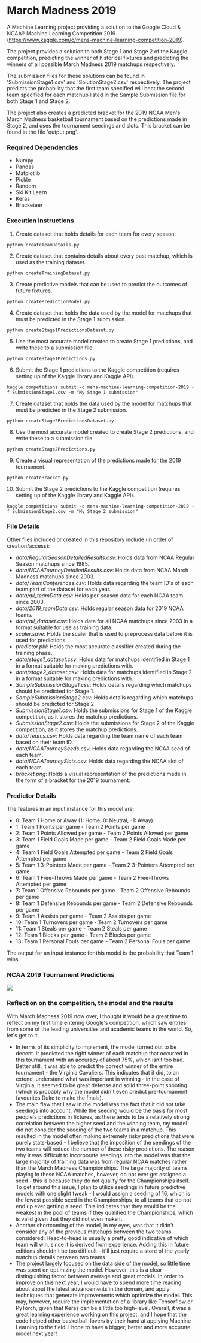 # March Madness 2019
A Machine Learning project providing a solution to the Google Cloud & NCAA® Machine Learning Competition 2019 (https://www.kaggle.com/c/mens-machine-learning-competition-2019).

The project provides a solution to both Stage 1 and Stage 2 of the Kaggle competition, predicting the winner of historical fixtures and predicting the winners of all possible March Madness 2019 matchups respectively. 

The submission files for these solutions can be found in 'SubmissionStage1.csv' and 'SolutionStage2.csv' respectively. The project predicts the probability that the first team specified will beat the second team specified for each matchup listed in the Sample Submission file for both Stage 1 and Stage 2.

The project also creates a predicted bracket for the 2019 NCAA Men's March Madness basketball tournament based on the predictions made in Stage 2, and uses the tournament seedings and slots. This bracket can be found in the file 'output.png'.


### Required Dependencies
* Numpy
* Pandas
* Matplotlib
* Pickle
* Random
* Ski Kit Learn
* Keras
* Bracketeer


### Execution Instructions
1. Create dataset that holds details for each team for every season.
~~~~
python createTeamDetails.py
~~~~~~~~ 

2. Create dataset that contains details about every past matchup, which is used as the training dataset.
~~~~
python createTrainingDataset.py
~~~~~~~~ 

3. Create predictive models that can be used to predict the outcomes of future fixtures.
~~~~
python createPredictionModel.py
~~~~~~~~ 

4. Create dataset that holds the data used by the model for matchups that must be predicted in the Stage 1 submission.
~~~~
python createStage1PredictionsDataset.py
~~~~~~~~ 

5. Use the most accurate model created to create Stage 1 predictions, and write these to a submission file.
~~~~
python createStage1Predictions.py
~~~~~~~~ 

6. Submit the Stage 1 predictions to the Kaggle competition (requires setting up of the Kaggle library and Kaggle API).
~~~~
kaggle competitions submit -c mens-machine-learning-competition-2019 -f SubmissionStage1.csv -m "My Stage 1 submission"
~~~~~~~~ 

7. Create dataset that holds the data used by the model for matchups that must be predicted in the Stage 2 submission.
~~~~
python createStage2PredictionsDataset.py
~~~~~~~~ 

8. Use the most accurate model created to create Stage 2 predictions, and write these to a submission file.
~~~~
python createStage2Predictions.py
~~~~~~~~ 

9. Create a visual representation of the predictions made for the 2019 tournament.
~~~~
python createBracket.py
~~~~~~~~ 

10. Submit the Stage 2 predictions to the Kaggle competition (requires setting up of the Kaggle library and Kaggle API).
~~~~
kaggle competitions submit -c mens-machine-learning-competition-2019 -f SubmissionStage2.csv -m "My Stage 2 submission"
~~~~~~~~ 


### File Details
Other files included or created in this repository include (in order of creation/access):
* *data/RegularSeasonDetailedResults.csv*: Holds data from NCAA Regular Season matchups since 1985.
* *data/NCAATourneyDetailedResults.csv*: Holds data from NCAA March Madness matchups since 2003.
* *data/TeamConferences.csv*: Holds data regarding the team ID's of each team part of the dataset for each year.
* *data/all_teamData.csv*: Holds per-season data for each NCAA team since 2003.
* *data/2019_teamData.csv*: Holds regular season data for 2019 NCAA teams.
* *data/all_dataset.csv*: Holds data for all NCAA matchups since 2003 in a format suitable for use as training data.
* *scaler.save*: Holds the scaler that is used to preprocess data before it is used for predictions.
* *predictor.pkl*: Holds the most accurate classifier created during the training phase.
* *data/stage1_dataset.csv*: Holds data for matchups identified in Stage 1 in a format suitable for making predictions with.
* *data/stage2_dataset.csv*: Holds data for matchups identified in Stage 2 in a format suitable for making predictions with.
* *SampleSubmissionStage1.csv*: Holds details regarding which matchups should be predicted for Stage 1.
* *SampleSubmissionStage2.csv*: Holds details regarding which matchups should be predicted for Stage 2.
* *SubmissionStage1.csv*: Holds the submissions for Stage 1 of the Kaggle competition, as it stores the matchup predictions.
* *SubmissionStage2.csv*: Holds the submissions for Stage 2 of the Kaggle competition, as it stores the matchup predictions.
* *data/Teams.csv*: Holds data regarding the team name of each team based on their team ID. 
* *data/NCAATourneySeeds.csv*: Holds data regarding the NCAA seed of each team.
* *data/NCAATourneySlots.csv*: Holds data regarding the NCAA slot of each team.
* *bracket.png*: Holds a visual representation of the predictions made in the form of a bracket for the 2019 tournament.


### Predictor Details
The features in an input instance for this model are:	
* 0: Team 1 Home or Away (1: Home, 0: Neutral, -1: Away)
* 1: Team 1 Points per game - Team 2 Points per game
* 2: Team 1 Points Allowed per game - Team 2 Points Allowed per game
* 3: Team 1 Field Goals Made per game - Team 2 Field Goals Made per game
* 4: Team 1 Field Goals Attempted per game - Team 2 Field Goals Attempted per game
* 5: Team 1 3-Pointers Made per game - Team 2 3-Pointers Attempted per game
* 6: Team 1 Free-Throws Made per game - Team 2 Free-Throws Attempted per game
* 7: Team 1 Offensive Rebounds per game - Team 2 Offensive Rebounds per game
* 8: Team 1 Defensive Rebounds per game - Team 2 Defensive Rebounds per game
* 9: Team 1 Assists per game - Team 2 Assists per game
* 10: Team 1 Turnovers per game - Team 2 Turnovers per game
* 11: Team 1 Steals per game - Team 2 Steals per game
* 12: Team 1 Blocks per game - Team 2 Blocks per game
* 13: Team 1 Personal Fouls per game - Team 2 Personal Fouls per game

The output for an input instance for this model is the probability that Team 1 wins.


### NCAA 2019 Tournament Predictions
<img src = "bracket.png"/>


### Reflection on the competition, the model and the results
With March Madness 2019 now over, I thought it would be a great time to reflect on my first time entering Google's competition, which saw entries from some of the leading universities and academic teams in the world. So, let's get to it.
* In terms of its simplicity to implement, the model turned out to be decent. It predicted the right winner of each matchup that occurred in this tournament with an accuracy of about 75%, which isn't too bad. Better still, it was able to predict the correct winner of the entire tournament - the Virginia Cavaliers. This indicates that it did, to an extend, understand what was important in winning - in the case of Virginia, it seemed to be great defense and solid three-point shooting (which is probably why the model didn't even predict pre-tournament favourites Duke to make the finals).
* The main flaw that I saw in the model was the fact that it did not take seedings into account. While the seeding would be the basis for most people's predictions in fixtures, as there tends to be a relatively strong correlation between the higher seed and the winning team, my model did not consider the seeding of the two teams in a matchup. This resulted in the model often making extremely risky predictions that were purely stats-based - I believe that the imposition of the seedings of the two teams will reduce the number of these risky predictions. The reason why it was difficult to incorporate seedings into the model was that the large majority of training data was from regular NCAA matches rather than the March Madness Championships. The large majority of teams playing in these NCAA matches, however, do not ever get assigned a seed - this is because they do not qualify for the Championships  itself. To get around this issue, I plan to utilize seedings in future predictive models with one slight tweak - I would assign a seeding of 16, which is the lowest possible seed in the Championships, to all teams that do not end up ever getting a seed. This indicates that they would be the weakest in the pool of teams if they qualified the Championships, which is valid given that they did not even make it.
* Another shortcoming of the model, in my eyes, was that it didn't consider any of the previous matchups between the two teams considered. Head-to-head is usually a pretty good indicative of which team will win, since it is derived from experience. Adding this in future editions shouldn't be too difficult - it'll just require a store of the yearly matchup details between two teams.
* The project largely focused on the data side of the model, so little time was spent on optimizing the model. However, this is a clear distinguishing factor between average and great models. In order to improve on this next year, I would have to spend more time reading about about the latest advancements in the domain, and apply techniques that generate improvements which optimize the model. This may, however, require the implementation of a library like Tensorflow or PyTorch, given that Keras can be a little too high-level.
Overall, it was a great learning experience working on this project, and I hope that the code helped other basketball-lovers try their hand at applying Machine Learning to the field. I hope to have a bigger, better and more accurate model next year!
